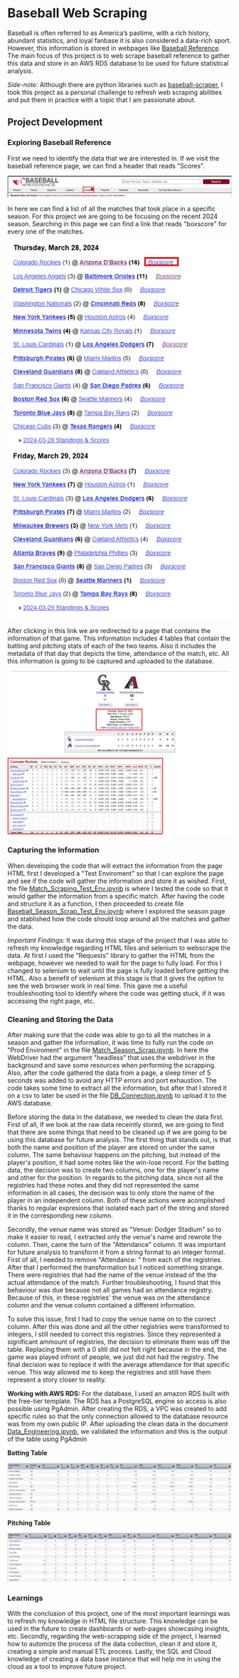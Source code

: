 # **Baseball Web Scraping**

Baseball is often referred to as America’s pastime, with a rich history, abundant statistics, and loyal fanbase it is also considered a data-rich sport. However, this information is stored in webpages like [Baseball Reference](https://www.baseball-reference.com). The main focus of this project is to web scrape baseball reference to gather this data and store in an AWS RDS database to be used for future statistical analysis.

*Side-note:*  Although there are python libraries such as [baseball-scraper](https://pypi.org/project/baseball-scraper/), I took this project as a personal challenge to refresh web scraping abilities and put them in practice with a topic that I am passionate about.

## Project Development

### Exploring Baseball Reference

First we need to identify the data that we are interested in. If we visit the baseball reference page, we can find a header that reads "Scores".

![Scores Header](images/BR-Scores.png)

In here we can find a list of all the matches that took place in a specific season. For this project we are going to be focusing on the recent 2024 season. Searching in this page we can find a link that reads "boxscore" for every one of the matches.

![Boxscore](images/BR_boxscores.png)

After clicking in this link we are redirected to a page that contains the information of that game. This information includes 4 tables that contain the batting and pitching stats of each of the two teams. Also it includes the metadata of that day that depicts the time, attendance of the match, etc. All this information is going to be captured and uploaded to the database.

![Match Data](images/BR_match.png)

### Capturing the Information

When developing the code that will extract the information from the page HTML first I developed a "Test Enviroment" so that I can explore the page and see if the code will gather the information and store it as wished. First, the file [Match_Scraping_Test_Env.ipynb](TEST_ENV/Match_Scrapping_Test_Env.ipynb) is where I tested the code so that It would gather the information from a specific match. After having the code and structure it as a function, I then proceeded to create file [Baseball_Season_Scrap_Test_Env.ipynb](TEST_ENV/Baseball_Season_Scrap_Test_Env.ipynb) where I explored the season page and stablished how the code should loop around all the matches and gather the data.

*Important Findings:* It was during this stage of the project that I was able to refresh my knowledge regarding HTML files and selenium to webscrape the data. At first I used the "Requests" library to gather the HTML from the webpage, however we needed to wait for the page to fully load. For this I changed to selenium to wait until the page is fully loaded before getting the HTML. Also a benefit of selenium at this stage is that it gives the option to see the web browser work in real time. This gave me a useful troubleshooting tool to identify where the code was getting stuck, if it was accessing the right page, etc.

### Cleaning and Storing the Data

After making sure that the code was able to go to all the matches in a season and gather the information, it was time to fully run the code on "Prod Enviroment" in the file [Match_Season_Scrap.ipynb](PROD_ENV/Match_Season_Scrap.ipynb). In here the WebDriver had the argument "headless" that uses the webdriver in the background and save some resources when performing the scrapping. Also, after the code gathered the data from a page, a sleep timer of 5 seconds was added to avoid any HTTP errors and port exhaustion. The code takes some time to extract all the information, but after that I stored it on a csv to later be used in the file [DB_Connection.ipynb](PROD_ENV/DB_Connection.ipynb) to upload it to the AWS database.

Before storing the data in the database, we needed to clean the data first. First of all, If we look at the raw data receintly stored, we are going to find that there are some things that need to be cleaned up if we are going to be using this database for future analysis. The first thing that stands out, is that both the name and position of the player are stored on under the same column. The same behaviour happens on the pitching, but instead of the player's position, it had some notes like the win-lose record. For the batting data, the decision was to create two columns, one for the player's name and other for the position. In regards to the pitching data, since not all the registries had these notes and they did not represented the same information in all cases, the decision was to only store the name of the player in an independent column. Both of these actions were acomplished thanks to regular expresions that isolated each part of the string and stored it in the corresponding new column.

Secondly, the venue name was stored as "Venue: Dodger Stadium" so to make it easier to read, I extracted only the venue's name and rewrote the column. Then, came the turn of the "Attendance" column. It was important for future analysis to transform it from a string format to an integer format. First of all, I needed to remove "Attendance: " from each of the registries. After that I performed the transformation but I noticed something strange. There were registries that had the name of the venue instead of the the actual attendance of the match. Further troubleshooting, I found that this behaviour was due because not all games had an attendance registry. Because of this, in these registries' the venue was on the attendance column and the venue column contained a different information.

To solve this issue, first I had to copy the venue name on to the correct column. After this was done and all the other registries were transformed to integers, I still needed to correct this registries. Since they represented a significant ammount of registries, the decision to eliminate them was off the table. Replacing them with a 0 still did not felt right because in the end, the game was played infront of people, we just did not had the registry. The final decision was to replace it with the average attendance for that specific venue. This way allowed me to keep the registries and still have them represent a story closer to reality.

**Working with AWS RDS:** For the database, I used an amazon RDS built with the free-tier template. The RDS has a PostgreSQL engine so access is also possible using PgAdmin. After creating the RDS, a VPC was created to add specific rules so that the only connection allowed to the database resource was from my own public IP. After uploading the clean data in the document [Data_Engineering.ipynb](PROD_ENV/Data_Engineering.ipynb), we validated the information and this is the output of the table using PgAdmin

**Batting Table**

![Batting Table](images/SQL_Batting.png)

**Pitching Table**

![Batting Table](images/SQL_Pitching.png)

### Learnings
With the conclusion of this project, one of the most important learnings was to refresh my knowledge in HTML file structure. This knowledge can be used in the future to create dashboards or web-pages showcasing insights, etc. Secondly, regarding the web-scrapping side of the project, I learned how to automize the process of the data collection, clean it and store it, creating a simple and manual ETL process. Lastly, the SQL and Cloud knowledge of creating a data base instance that will help me in using the cloud as a tool to improve future project.

